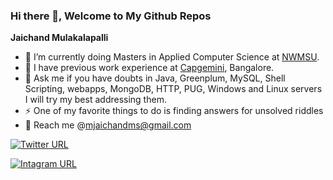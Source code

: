 ### Hi there 👋, Welcome to My Github Repos


**Jaichand Mulakalapalli**

- 🏫 I’m currently doing Masters in Applied Computer Science at [NWMSU](https://www.nwmissouri.edu/).
- 🏢  I have previous work experience at [Capgemini](https://www.capgemini.com/), Bangalore.
- 💬 Ask me if you have doubts in Java, Greenplum, MySQL, Shell Scripting, webapps, MongoDB, HTTP, PUG, Windows and Linux servers I will try my best addressing them.
- ⚡ One of my favorite things to do is finding answers for unsolved riddles
- 📧 Reach me @<mjaichandms@gmail.com>

[![Twitter URL](https://img.shields.io/twitter/url/https/twitter.com/MJaichand.svg?style=social&label=Follow%20%40MJaichand)](https://twitter.com/MJaichand)

[![Intagram URL](https://img.shields.io/badge/Instagram-E4405F?style=for-the-badge&logo=instagram&logoColor=white)](https://www.instagram.com/jaichand.m/)
